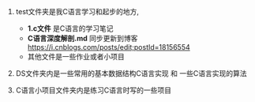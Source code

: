 1. test文件夹是我C语言学习和起步的地方,
   - **1.c文件** 是C语言的学习笔记
   - **C语言深度解剖.md** 同步更新到博客 https://i.cnblogs.com/posts/edit;postId=18156554
   - 其他文件是一些作业或者小项目



2. DS文件夹内是一些常用的基本数据结构C语言实现 和 一些C语言实现的算法



3. C语言小项目文件夹内是练习C语言时写的一些项目




